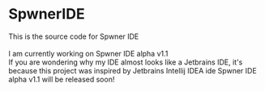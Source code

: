 # SpwnerIDE
This is the source code for Spwner IDE\
\
I am currently working on Spwner IDE alpha v1.1\
If you are wondering why my IDE almost looks like a Jetbrains IDE, it's because this project was inspired by Jetbrains Intellij IDEA ide
Spwner IDE alpha v1.1 will be released soon!
